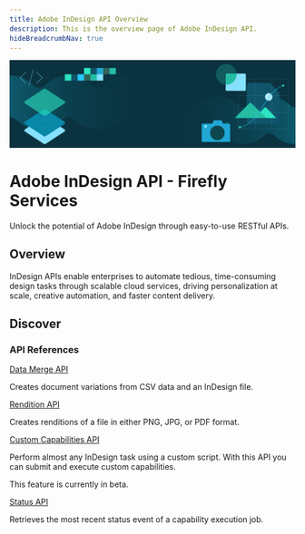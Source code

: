 ```yaml
---
title: Adobe InDesign API Overview
description: This is the overview page of Adobe InDesign API.
hideBreadcrumbNav: true
---
```


<Hero slots="image, heading, text" background="rgb(64, 34, 138)"/>

![Hero image](./hero.png)

# Adobe InDesign API - Firefly Services

Unlock the potential of Adobe InDesign through easy-to-use RESTful APIs.

## Overview

InDesign APIs enable enterprises to automate tedious, time-consuming design tasks through scalable cloud services, driving personalization at scale, creative automation, and faster content delivery.

## Discover

<DiscoverBlock slots="heading, link, text"/>

### API References

[Data Merge API][1]

Creates document variations from CSV data and an InDesign file.

<DiscoverBlock slots="link, text"/>

[Rendition API][2]

Creates renditions of a file in either PNG, JPG, or PDF format.

<DiscoverBlock slots="link, text"/>

[Custom Capabilities API][3]

Perform almost any InDesign task using a custom script. With this API you can submit and execute custom capabilities. 

This feature is currently in beta.

<DiscoverBlock slots="link, text"/>

[Status API][4]

Retrieves the most recent status event of a capability execution job.

[1]: ./api/datamerge.md
[2]: ./api/rendition.md
[3]: ./api/capabilities.md
[4]: ./api/status.md
